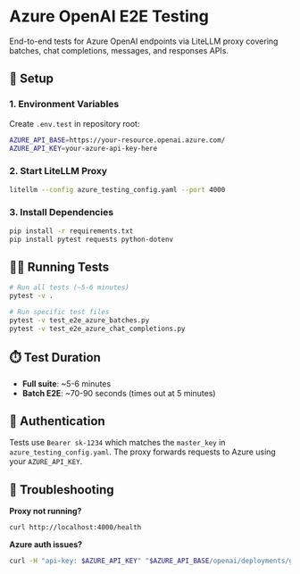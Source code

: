 # Azure OpenAI E2E Testing

End-to-end tests for Azure OpenAI endpoints via LiteLLM proxy covering batches, chat completions, messages, and responses APIs.

## 🚀 Setup

### 1. Environment Variables

Create `.env.test` in repository root:

```bash
AZURE_API_BASE=https://your-resource.openai.azure.com/
AZURE_API_KEY=your-azure-api-key-here
```

### 2. Start LiteLLM Proxy

```bash
litellm --config azure_testing_config.yaml --port 4000
```

### 3. Install Dependencies

```bash
pip install -r requirements.txt
pip install pytest requests python-dotenv
```

## 🏃‍♂️ Running Tests

```bash
# Run all tests (~5-6 minutes)
pytest -v .

# Run specific test files
pytest -v test_e2e_azure_batches.py
pytest -v test_e2e_azure_chat_completions.py
```

## ⏱️ Test Duration

- **Full suite**: ~5-6 minutes  
- **Batch E2E**: ~70-90 seconds (times out at 5 minutes)

## 🔧 Authentication

Tests use `Bearer sk-1234` which matches the `master_key` in `azure_testing_config.yaml`. The proxy forwards requests to Azure using your `AZURE_API_KEY`.

## 🐛 Troubleshooting

**Proxy not running?**
```bash
curl http://localhost:4000/health
```

**Azure auth issues?**
```bash
curl -H "api-key: $AZURE_API_KEY" "$AZURE_API_BASE/openai/deployments/gpt-4o/chat/completions?api-version=2024-08-01-preview"
```
